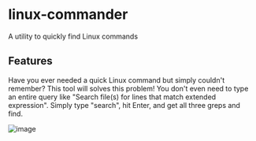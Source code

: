 # linux-commander
A utility to quickly find Linux commands

## Features
Have you ever needed a quick Linux command but simply couldn't remember? This tool will solves this problem! You don't even need to type an entire query like "Search file(s) for lines that match extended expression". Simply type "search", hit Enter, and get all three greps and find.

![image](https://user-images.githubusercontent.com/71801984/231697235-e63de47e-06cb-4dfd-a260-34769df65b6a.png)
